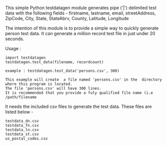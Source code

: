 This simple Python testdatagen module generates pipe ('|') delimited test data with the following fields - 
firstname, lastname, email, streetAddress, ZipCode, City, State, StateAbrv, County, Latitude, Longitude

The intention of this module is to provide a simple way to quickly generate person test data. 
It can generate a million record test file in just under 20 seconds.

Usage :

    import testdatagen
    testdatagen.test_data(filename, recordcount)
    
    example : testdatagen.test_data('persons.csv', 300)
    
    This example will create  a file named 'persons.csv' in the  directory where this program is located.
    The file 'persons.csv' will have 300 lines.
    It is recommended that you provide a fuly qualified file name (i.e /path/filename


It needs the included csv files to generate the test data. These files are listed below -

	testdata_dn.csv
	testdata_fn.csv
	testdata_ln.csv
	testdata_st.csv
	us_postal_codes.csv

